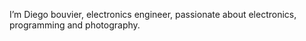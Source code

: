I’m Diego bouvier, electronics engineer, passionate about electronics, programming and photography.
